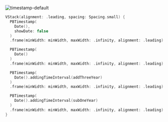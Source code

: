 ![timestamp-default](https://github.com/powerhome/playbook/assets/92755007/064c6a98-4bdd-4160-8f4b-589233762c80)

```swift
VStack(alignment: .leading, spacing: Spacing.small) {
  PBTimestamp(
    Date(),
    showDate: false
  )
  .frame(minWidth: minWidth, maxWidth: .infinity, alignment: .leading)

  PBTimestamp(
    Date()
  )
  .frame(minWidth: minWidth, maxWidth: .infinity, alignment: .leading)

  PBTimestamp(
    Date().addingTimeInterval(addThreeYear)
  )
  .frame(minWidth: minWidth, maxWidth: .infinity, alignment: .leading)

  PBTimestamp(
    Date().addingTimeInterval(subOneYear)
  )
  .frame(minWidth: minWidth, maxWidth: .infinity, alignment: .leading)
}
```
